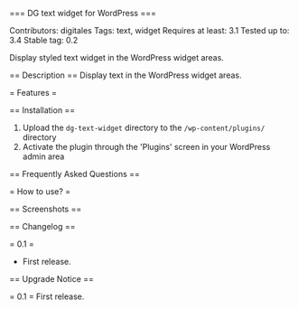 === DG text widget for WordPress ===

Contributors: digitales
Tags: text, widget
Requires at least: 3.1
Tested up to: 3.4
Stable tag: 0.2

Display styled text widget in the WordPress widget areas.

== Description ==
Display text in the WordPress widget areas.


= Features =

== Installation ==

1. Upload the `dg-text-widget` directory to the `/wp-content/plugins/` directory
2. Activate the plugin through the 'Plugins' screen in your WordPress admin area


== Frequently Asked Questions ==

= How to use? =

== Screenshots ==


== Changelog ==

= 0.1 =
* First release.

== Upgrade Notice ==

= 0.1 =
First release.
